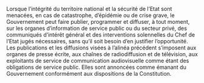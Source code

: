 Lorsque l’intégrité du territoire national et la sécurité de l’Etat sont menacées, en cas de catastrophe, d’épidémie ou de crise grave, le Gouvernement peut faire publier, programmer et diffuser, à tout moment, sur les organes d’information de service public ou du secteur privé, des communiqués d’intérêt général et des interventions solennelles du Chef de l’Etat jugés nécessaires, sans qu’il soit besoin d’en justifier l’opportunité.
Les publications et les diffusions visées à l’alinéa précédent s’imposent aux organes de presse écrite, aux chaînes de radiodiffusion et de télévision, aux exploitants de service de communication audiovisuelle comme étant des obligations de service public.
Elles sont annoncées comme émanant du Gouvernement conformément aux dispositions de la Constitution.